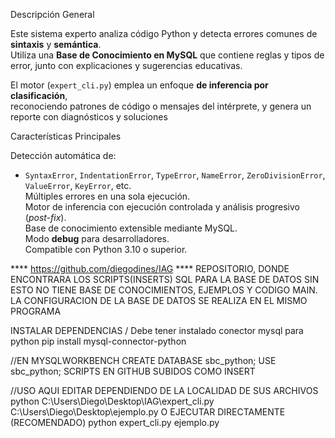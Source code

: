 Descripción General

Este sistema experto analiza código Python y detecta errores comunes de **sintaxis** y **semántica**.  
Utiliza una **Base de Conocimiento en MySQL** que contiene reglas y tipos de error, junto con explicaciones y sugerencias educativas.

El motor (`expert_cli.py`) emplea un enfoque **de inferencia por clasificación**,  
reconociendo patrones de código o mensajes del intérprete, y genera un reporte con diagnósticos y soluciones

Características Principales

Detección automática de:
- `SyntaxError`, `IndentationError`, `TypeError`, `NameError`, `ZeroDivisionError`, `ValueError`, `KeyError`, etc.  
Múltiples errores en una sola ejecución.  
Motor de inferencia con ejecución controlada y análisis progresivo (*post-fix*).  
Base de conocimiento extensible mediante MySQL.  
Modo **debug** para desarrolladores.  
Compatible con Python 3.10 o superior.
 
 
 **** https://github.com/diegodines/IAG ****
REPOSITORIO, DONDE ENCONTRARA LOS SCRIPTS(INSERTS) SQL PARA LA BASE DE DATOS SIN ESTO NO TIENE BASE DE CONOCIMIENTOS, EJEMPLOS Y CODIGO MAIN. 
LA CONFIGURACION DE LA BASE DE DATOS SE REALIZA EN EL MISMO PROGRAMA

INSTALAR DEPENDENCIAS / Debe tener instalado conector mysql para python
pip install mysql-connector-python

//EN MYSQLWORKBENCH 
CREATE DATABASE sbc_python;
USE sbc_python;
SCRIPTS EN GITHUB SUBIDOS COMO INSERT


//USO
AQUI EDITAR DEPENDIENDO DE LA LOCALIDAD DE SUS ARCHIVOS
python C:\Users\Diego\Desktop\IAG\expert_cli.py C:\Users\Diego\Desktop\ejemplo.py 
O EJECUTAR DIRECTAMENTE (RECOMENDADO)
python expert_cli.py ejemplo.py



